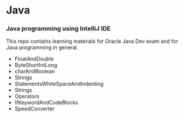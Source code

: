 # Java

### Java programming using IntelliJ IDE

This repo contains learning materials for Oracle Java Dev exam and for Java programming in general. 

- FloatAndDouble
- ByteShortIntLong
- charAndBoolean
- Strings
- StatementsWhiteSpaceAndIndenting
- Strings
- Operators
- IfKeywordAndCodeBlocks
- SpeedConverter
